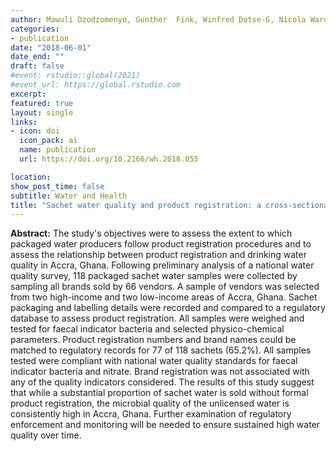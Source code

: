 ```yaml
---
author: Mawuli Dzodzomenyo, Gunther  Fink, Winfred Dotse-G, Nicola Wardrop, Genevieve Aryeetey, Nathaniel Coleman, Allan Hill, Jim Wright
categories:
- publication
date: "2018-06-01"
date_end: ""
draft: false
#event: rstudio::global(2021)
#event_url: https://global.rstudio.com
excerpt: 
featured: true
layout: single
links:
- icon: doi
  icon_pack: ai
  name: publication
  url: https://doi.org/10.2166/wh.2018.055

location:
show_post_time: false
subtitle: Water and Health
title: "Sachet water quality and product registration: a cross-sectional study in Accra, Ghana"
---
```


__Abstract:__
The study's objectives were to assess the extent to which packaged water producers follow product registration procedures and to assess the relationship between product registration and drinking water quality in Accra, Ghana. Following preliminary analysis of a national water quality survey, 118 packaged sachet water samples were collected by sampling all brands sold by 66 vendors. A sample of vendors was selected from two high-income and two low-income areas of Accra, Ghana. Sachet packaging and labelling details were recorded and compared to a regulatory database to assess product registration. All samples were weighed and tested for faecal indicator bacteria and selected physico-chemical parameters. Product registration numbers and brand names could be matched to regulatory records for 77 of 118 sachets (65.2%). All samples tested were compliant with national water quality standards for faecal indicator bacteria and nitrate. Brand registration was not associated with any of the quality indicators considered. The results of this study suggest that while a substantial proportion of sachet water is sold without formal product registration, the microbial quality of the unlicensed water is consistently high in Accra, Ghana. Further examination of regulatory enforcement and monitoring will be needed to ensure sustained high water quality over time.